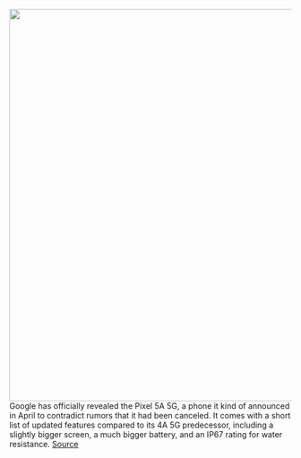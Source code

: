 <img src='https://cdn.vox-cdn.com/thumbor/b0EVnZTM5vHgAFSIk4hIPDg3xX0=/0x0:2000x1334/1200x0/filters:focal(0x0:2000x1334):no_upscale()/cdn.vox-cdn.com/uploads/chorus_asset/file/22786010/Pixel_5a_5G_Lifestyle_Charging__1_.jpg' width='700px' /><br/>
Google has officially revealed the Pixel 5A 5G, a phone it kind of announced in April to contradict rumors that it had been canceled. It comes with a short list of updated features compared to its 4A 5G predecessor, including a slightly bigger screen, a much bigger battery, and an IP67 rating for water resistance.
<a href='https://www.theverge.com/2021/8/17/22627253/google-pixel-5a-specs-price-screen-battery-availability'> Source <a/>